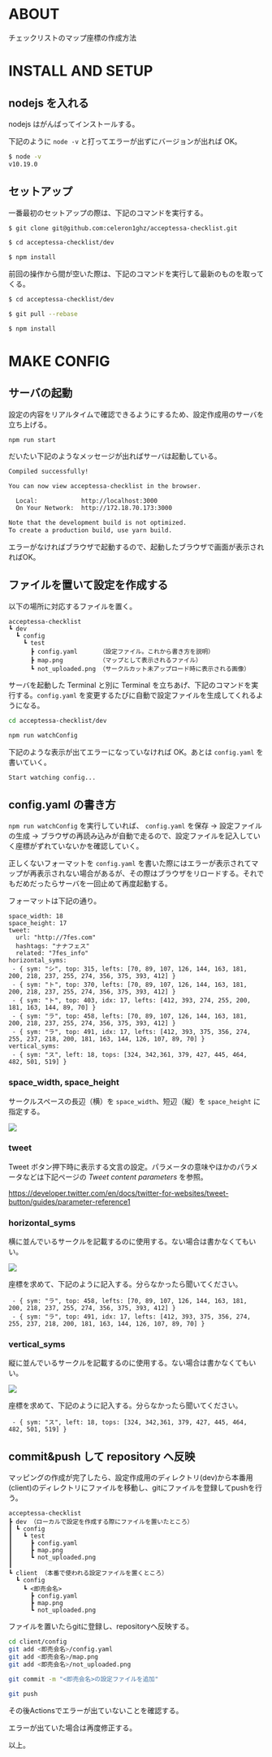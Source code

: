 # ABOUT
チェックリストのマップ座標の作成方法

# INSTALL AND SETUP
## nodejs を入れる

nodejs はがんばってインストールする。

下記のように `node -v` と打ってエラーが出ずにバージョンが出れば OK。

```bash
$ node -v
v10.19.0
```

## セットアップ

一番最初のセットアップの際は、下記のコマンドを実行する。

```bash
$ git clone git@github.com:celeron1ghz/acceptessa-checklist.git

$ cd acceptessa-checklist/dev

$ npm install
```

前回の操作から間が空いた際は、下記のコマンドを実行して最新のものを取ってくる。

```bash
$ cd acceptessa-checklist/dev

$ git pull --rebase

$ npm install
```

# MAKE CONFIG
## サーバの起動
設定の内容をリアルタイムで確認できるようにするため、設定作成用のサーバを立ち上げる。

```
npm run start
```

だいたい下記のようなメッセージが出ればサーバは起動している。

```bash
Compiled successfully!

You can now view acceptessa-checklist in the browser.

  Local:            http://localhost:3000
  On Your Network:  http://172.18.70.173:3000

Note that the development build is not optimized.
To create a production build, use yarn build.
```

エラーがなければブラウザで起動するので、起動したブラウザで画面が表示されればOK。

## ファイルを置いて設定を作成する
以下の場所に対応するファイルを置く。

```
acceptessa-checklist
┗ dev
  ┗ config
    ┗ test
      ┣ config.yaml      （設定ファイル。これから書き方を説明）
      ┣ map.png          （マップとして表示されるファイル）
      ┗ not_uploaded.png （サークルカット未アップロード時に表示される画像）
```

サーバを起動した Terminal と別に Terminal を立ちあげ、下記のコマンドを実行する。`config.yaml` を変更するたびに自動で設定ファイルを生成してくれるようになる。

```bash
cd acceptessa-checklist/dev

npm run watchConfig
```

下記のような表示が出てエラーになっていなければ OK。あとは `config.yaml` を書いていく。

```bash
Start watching config...
```

## config.yaml の書き方

`npm run watchConfig` を実行していれば、 `config.yaml` を保存 → 設定ファイルの生成 → ブラウザの再読み込みが自動で走るので、設定ファイルを記入していく座標がずれていないかを確認していく。

正しくないフォーマットを `config.yaml` を書いた際にはエラーが表示されてマップが再表示されない場合があるが、その際はブラウザをリロードする。それでもだめだったらサーバを一回止めて再度起動する。

フォーマットは下記の通り。

```
space_width: 18
space_height: 17
tweet:
  url: "http://7fes.com"
  hashtags: "ナナフェス"
  related: "7fes_info"
horizontal_syms:
 - { sym: "シ", top: 315, lefts: [70, 89, 107, 126, 144, 163, 181, 200, 218, 237, 255, 274, 356, 375, 393, 412] }
 - { sym: "ト", top: 370, lefts: [70, 89, 107, 126, 144, 163, 181, 200, 218, 237, 255, 274, 356, 375, 393, 412] }
 - { sym: "ト", top: 403, idx: 17, lefts: [412, 393, 274, 255, 200, 181, 163, 144, 89, 70] }
 - { sym: "ラ", top: 458, lefts: [70, 89, 107, 126, 144, 163, 181, 200, 218, 237, 255, 274, 356, 375, 393, 412] }
 - { sym: "ラ", top: 491, idx: 17, lefts: [412, 393, 375, 356, 274, 255, 237, 218, 200, 181, 163, 144, 126, 107, 89, 70] }
vertical_syms:
 - { sym: "ス", left: 18, tops: [324, 342,361, 379, 427, 445, 464, 482, 501, 519] }
```

### space_width, space_height

サークルスペースの長辺（横）を `space_width`、短辺（縦）を `space_height` に指定する。

<img src=".document/circlecut_vh.png">

### tweet

Tweet ボタン押下時に表示する文言の設定。パラメータの意味やほかのパラメータなどは下記ページの _Tweet content parameters_ を参照。

https://developer.twitter.com/en/docs/twitter-for-websites/tweet-button/guides/parameter-reference1

### horizontal_syms

横に並んでいるサークルを記載するのに使用する。ない場合は書かなくてもいい。

<img src=".document/horizontal.png">

座標を求めて、下記のように記入する。分らなかったら聞いてください。

```
 - { sym: "ラ", top: 458, lefts: [70, 89, 107, 126, 144, 163, 181, 200, 218, 237, 255, 274, 356, 375, 393, 412] }
 - { sym: "ラ", top: 491, idx: 17, lefts: [412, 393, 375, 356, 274, 255, 237, 218, 200, 181, 163, 144, 126, 107, 89, 70] }
```

### vertical_syms

縦に並んでいるサークルを記載するのに使用する。ない場合は書かなくてもいい。

<img src=".document/vertical.png">

座標を求めて、下記のように記入する。分らなかったら聞いてください。

```
 - { sym: "ス", left: 18, tops: [324, 342,361, 379, 427, 445, 464, 482, 501, 519] }
```

## commit&push して repository へ反映
マッピングの作成が完了したら、設定作成用のディレクトリ(dev)から本番用(client)のディレクトリにファイルを移動し、gitにファイルを登録してpushを行う。

```
acceptessa-checklist
┣ dev （ローカルで設定を作成する際にファイルを置いたところ）
┃ ┗ config
┃   ┗ test
┃     ┣ config.yaml
┃     ┣ map.png
┃     ┗ not_uploaded.png
┃
┗ client （本番で使われる設定ファイルを置くところ）
  ┗ config
    ┗ <即売会名>
      ┣ config.yaml
      ┣ map.png
      ┗ not_uploaded.png
```

ファイルを置いたらgitに登録し、repositoryへ反映する。

```bash
cd client/config
git add <即売会名>/config.yaml
git add <即売会名>/map.png
git add <即売会名>/not_uploaded.png

git commit -m "<即売会名>の設定ファイルを追加"

git push
```

その後Actionsでエラーが出ていないことを確認する。

エラーが出ていた場合は再度修正する。

以上。
